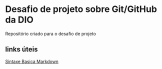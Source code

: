 # Desafio de projeto sobre Git/GitHub da DIO
Repositório criado para o desafio de projeto

## links úteis
[Sintaxe Basica Markdown](https://www.markdownguide.org/basic-syntax/)
